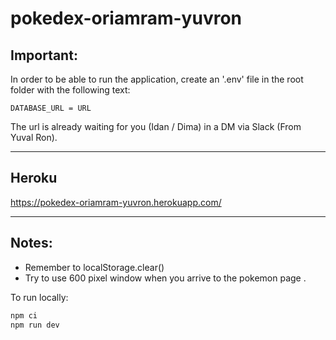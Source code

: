 # pokedex-oriamram-yuvron

## Important:

In order to be able to run the application, create an '.env' file in the root folder with the following text:

```
DATABASE_URL = URL
```

The url is already waiting for you (Idan / Dima) in a DM via Slack (From Yuval Ron).

---

## Heroku

https://pokedex-oriamram-yuvron.herokuapp.com/

---

## Notes:

- Remember to localStorage.clear()
- Try to use 600 pixel window when you arrive to the pokemon page .

To run locally:

```javascript
npm ci
npm run dev
```
